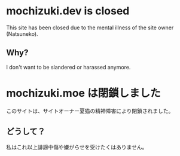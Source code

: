 # mochizuki.dev is closed

This site has been closed due to the mental illness of the site owner (Natsuneko).

## Why?

I don't want to be slandered or harassed anymore.

# mochizuki.moe は閉鎖しました

このサイトは、サイトオーナー夏猫の精神障害により閉鎖されました。

## どうして？

私はこれ以上誹謗中傷や嫌がらせを受けたくはありません。
